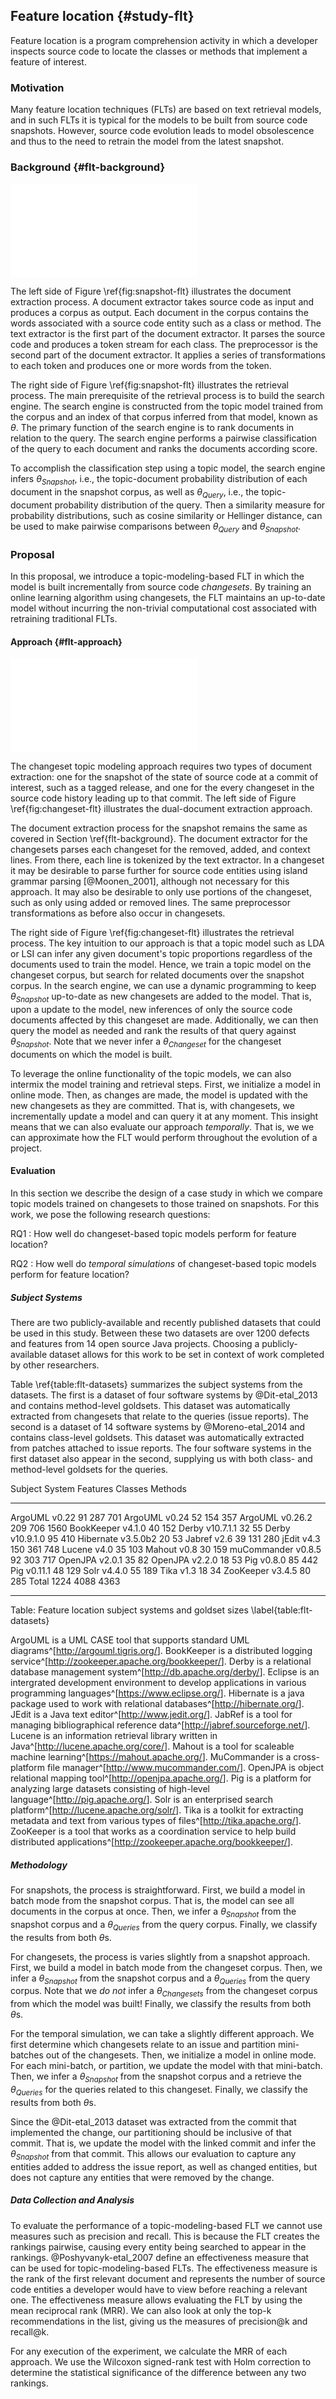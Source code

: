 ## Feature location {#study-flt}

Feature location is a program comprehension activity in which a developer
inspects source code to locate the classes or methods that implement a feature
of interest.

### Motivation

Many feature location techniques (FLTs) are based on text retrieval models, and
in such FLTs it is typical for the models to be built from source code
snapshots. However, source code evolution leads to model obsolescence and thus
to the need to retrain the model from the latest snapshot.

### Background {#flt-background}

![Typical feature location process\label{fig:snapshot-flt}](figures/snapshot-flt.pdf)

The left side of Figure \ref{fig:snapshot-flt} illustrates the document
extraction process. A document extractor takes source code as input and
produces a corpus as output. Each document in the corpus contains the words
associated with a source code entity such as a class or method. The text
extractor is the first part of the document extractor. It parses the source
code and produces a token stream for each class. The preprocessor is the second
part of the document extractor. It applies a series of transformations to each
token and produces one or more words from the token.

The right side of Figure \ref{fig:snapshot-flt} illustrates the retrieval
process. The main prerequisite of the retrieval process is to build the search
engine. The search engine is constructed from the topic model trained from the
corpus and an index of that corpus inferred from that model, known as $\theta$.
The primary function of the search engine is to rank documents in relation to
the query. The search engine performs a pairwise classification of the query to
each document and ranks the documents according score.

To accomplish the classification step using a topic model, the search engine
infers $\theta_{Snapshot}$, i.e., the topic-document probability distribution
of each document in the snapshot corpus, as well as $\theta_{Query}$, i.e., the
topic-document probability distribution of the query. Then a similarity measure
for probability distributions, such as cosine similarity or Hellinger distance,
can be used to make pairwise comparisons between $\theta_{Query}$ and
$\theta_{Snapshot}$.


### Proposal

In this proposal, we introduce a topic-modeling-based FLT in which the model is built
incrementally from source code *changesets*. By training an online learning
algorithm using changesets, the FLT maintains an up-to-date model without
incurring the non-trivial computational cost associated with retraining
traditional FLTs.

#### Approach {#flt-approach}

![Feature location using changesets\label{fig:changeset-flt}](figures/changeset-flt.pdf)

The changeset topic modeling approach requires two types of document
extraction: one for the snapshot of the state of source code at a commit of
interest, such as a tagged release, and one for the every changeset in the
source code history leading up to that commit. The left side of
Figure \ref{fig:changeset-flt} illustrates the dual-document extraction approach.

The document extraction process for the snapshot remains the same as covered in
Section \ref{flt-background}. The document extractor for the changesets parses
each changeset for the removed, added, and context lines. From there, each line
is tokenized by the text extractor. In a changeset it may be desirable to parse
further for source code entities using island grammar parsing [@Moonen_2001],
although not necessary for this approach. It may also be desirable to only use
portions of the changeset, such as only using added or removed lines. The same
preprocessor transformations as before also occur in changesets.

The right side of Figure \ref{fig:changeset-flt} illustrates the retrieval
process. The key intuition to our approach is that a topic model such as LDA or
LSI can infer any given document's topic proportions regardless of the
documents used to train the model. Hence, we train a topic model on the
changeset corpus, but search for related documents over the snapshot corpus. In
the search engine, we can use a dynamic programming to keep $\theta_{Snapshot}$
up-to-date as new changesets are added to the model. That is, upon a update to
the model, new inferences of only the source code documents affected by this
changeset are made. Additionally, we can then query the model as needed and
rank the results of that query against $\theta_{Snapshot}$. Note that we never
infer a $\theta_{Changeset}$ for the changeset documents on which the model is
built.

To leverage the online functionality of the topic models, we can also intermix
the model training and retrieval steps. First, we initialize a model in online
mode. Then, as changes are made, the model is updated with the new changesets
as they are committed. That is, with changesets, we incrementally update a
model and can query it at any moment. This insight means that we can also
evaluate our approach *temporally*. That is, we we can approximate how the FLT
would perform throughout the evolution of a project.

#### Evaluation

In this section we describe the design of a case study in which we
compare topic models trained on changesets to those trained on snapshots.
For this work, we pose the following research questions:

RQ1
:   How well do changeset-based topic models perform for feature location?

RQ2
:   How well do *temporal simulations* of changeset-based topic models perform for feature location?

##### Subject Systems

There are two publicly-available and recently published datasets that could be
used in this study. Between these two datasets are over 1200 defects and
features from 14 open source Java projects. Choosing a publicly-available
dataset allows for this work to be set in context of work completed by other
researchers.

Table \ref{table:flt-datasets} summarizes the subject systems from the datasets.
The first is a dataset of four software systems by @Dit-etal_2013 and contains
method-level goldsets. This dataset was automatically extracted from changesets
that relate to the queries (issue reports). The second is a dataset of 14
software systems by @Moreno-etal_2014 and contains class-level goldsets. This
dataset was automatically extracted from patches attached to issue reports. The
four software systems in the first dataset also appear in the second, supplying
us with both class- and method-level goldsets for the queries.


Subject System       Features   Classes   Methods
--------------      ---------  --------  --------
ArgoUML v0.22        91         287       701
ArgoUML v0.24        52         154       357
ArgoUML v0.26.2      209        706       1560
BookKeeper v4.1.0    40         152
Derby v10.7.1.1      32         55
Derby v10.9.1.0      95         410
Hibernate v3.5.0b2   20         53
Jabref v2.6          39         131       280
jEdit v4.3           150        361       748
Lucene v4.0          35         103
Mahout v0.8          30         159
muCommander v0.8.5   92         303       717
OpenJPA v2.0.1       35         82
OpenJPA v2.2.0       18         53
Pig v0.8.0           85         442
Pig v0.11.1          48         129
Solr v4.4.0          55         189
Tika v1.3            18         34
ZooKeeper v3.4.5     80         285
Total                1224       4088      4363
--------------      ---------  --------  --------

Table: Feature location subject systems and goldset sizes \label{table:flt-datasets}


ArgoUML is a UML CASE tool that supports standard UML diagrams^[<http://argouml.tigris.org/>].
BookKeeper is a distributed logging service^[<http://zookeeper.apache.org/bookkeeper/>].
Derby is a relational database management system^[<http://db.apache.org/derby/>].
Eclipse is an intergrated development environment to develop applications in various programming languages^[<https://www.eclipse.org/>].
Hibernate is a java package used to work with relational databases^[<http://hibernate.org/>].
JEdit is a Java text editor^[<http://www.jedit.org/>].
JabRef is a tool for managing bibliographical reference data^[<http://jabref.sourceforge.net/>].
Lucene is an information retrieval library written in Java^[<http://lucene.apache.org/core/>].
Mahout is a tool for scaleable machine learning^[<https://mahout.apache.org/>].
MuCommander is a cross-platform file manager^[<http://www.mucommander.com/>].
OpenJPA is object relational mapping tool^[<http://openjpa.apache.org/>].
Pig is a platform for analyzing large datasets consisting of high-level language^[<http://pig.apache.org/>].
Solr is an enterprised search platform^[<http://lucene.apache.org/solr/>].
Tika is a toolkit for extracting metadata and text from various types of files^[<http://tika.apache.org/>].
ZooKeeper is a tool that works as a coordination service to help build distributed applications^[<http://zookeeper.apache.org/bookkeeper/>].

##### Methodology


For snapshots, the process is straightforward. First, we build a model in batch
mode from the snapshot corpus. That is, the model can see all documents in the
corpus at once. Then, we infer a $\theta_{Snapshot}$ from the snapshot corpus
and a $\theta_{Queries}$ from the query corpus. Finally, we classify the
results from both $\theta$s.

For changesets, the process is varies slightly from a snapshot approach. First,
we build a model in batch mode from the changeset corpus. Then, we infer a
$\theta_{Snapshot}$ from the snapshot corpus and a $\theta_{Queries}$ from the
query corpus. Note that we *do not* infer a $\theta_{Changesets}$ from the
changeset corpus from which the model was built! Finally, we classify the
results from both $\theta$s.

For the temporal simulation, we can take a slightly different approach. We
first determine which changesets relate to an issue and partition mini-batches
out of the changesets. Then, we initialize a model in online mode. For each
mini-batch, or partition, we update the model with that mini-batch. Then, we
infer a $\theta_{Snapshot}$ from the snapshot corpus and a retrieve the
$\theta_{Queries}$ for the queries related to this changeset. Finally, we
classify the results from both $\theta$s.

Since the @Dit-etal_2013 dataset was extracted from the commit that implemented
the change, our partitioning should be inclusive of that commit. That is, we
update the model with the linked commit and infer the $\theta_{Snapshot}$ from
that commit. This allows our evaluation to capture any entities added to
address the issue report, as well as changed entities, but does not capture any
entities that were removed by the change.

##### Data Collection and Analysis

To evaluate the performance of a topic-modeling-based FLT we cannot use
measures such as precision and recall. This is because the FLT creates the
rankings pairwise, causing every entity being searched to appear in the
rankings. @Poshyvanyk-etal_2007 define an effectiveness measure that can be
used for topic-modeling-based FLTs. The effectiveness measure is the rank of
the first relevant document and represents the number of source code entities a
developer would have to view before reaching a relevant one. The effectiveness
measure allows evaluating the FLT by using the mean reciprocal rank (MRR). We
can also look at only the top-k recommendations in the list, giving us the
measures of precision@k and recall@k.

For any execution of the experiment, we calculate the MRR of each approach.
We use the Wilcoxon signed-rank test with Holm correction to determine
the statistical significance of the difference between any two rankings.



